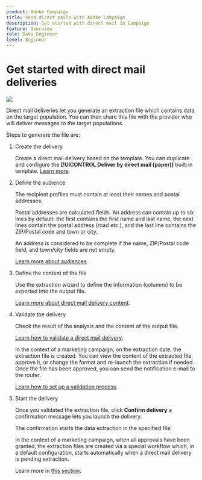 ```yaml
---
product: Adobe Campaign
title: Send direct mails with Adobe Campaign
description: Get started with direct mail in Campaign
feature: Overview
role: Data Engineer
level: Beginner
---
```

# Get started with direct mail deliveries

![](../../assets/common.svg)

Direct mail deliveries let you generate an extraction file which contains data on the target population. You can then share this file with the provider who will deliver messages to the target populations.

Steps to generate the file are:

1. Create the delivery

    Create a direct mail delivery based on the template. You can duplicate and configure the **[!UICONTROL Deliver by direct mail (paper)]** built-in template. [Learn more](creating-a-direct-mail-delivery.md).

1. Define the audience

    The recipient profiles must contain at least their names and postal addresses.

    Postal addresses are calculated fields. An address can contain up to six lines by default: the first contains the first name and last name, the next lines contain the postal address (road etc.), and the last line contains the ZIP/Postal code and town or city. 
    
    An address is considered to be complete if the name, ZIP/Postal code field, and town/city fields are not empty.
    
    [Learn more about audiences](../steps-defining-the-target-population.md).

1. Define the content of the file

    Use the extraction wizard to define the information (columns) to be exported into the output file. 
    
    [Learn more about direct mail delivery content](defining-the-direct-mail-content.md).

1. Validate the delivery

    Check the result of the analysis and the content of the output file. 

    [Learn how to validate a direct mail delivery](validating.md).

    In the context of a marketing campaign, on the extraction date, the extraction file is created. You can view the content of the extracted file, approve it, or change the format and re-launch the extraction if needed. Once the file has been approved, you can send the notification e-mail to the router.

    [Learn how to set up a validation process](../../../campaign/using/marketing-campaign-approval.md#approving-an-extraction-file).

1. Start the  delivery

    Once you validated the extraction file, click **Confirm delivery** a confirmation message lets you launch the delivery.

    The confirmation starts the data extraction in the specified file.

    In the context of a marketing campaign, when all approvals have been granted, the extraction files are created via a special workflow which, in a default configuration, starts automatically when a direct mail delivery is pending extraction. 
    
    Learn more in [this section](../../../campaign/using/marketing-campaign-deliveries.md#starting-an-offline-delivery).